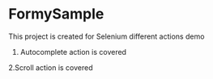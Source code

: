 # FormySample

This project is created for Selenium different actions demo 

1. Autocomplete action is covered



 2.Scroll action is covered
